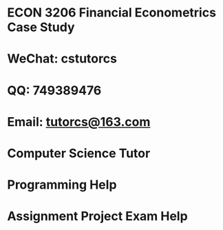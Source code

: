 # ECON 3206 Financial Econometrics Case Study
# WeChat: cstutorcs

# QQ: 749389476

# Email: tutorcs@163.com

# Computer Science Tutor

# Programming Help

# Assignment Project Exam Help
